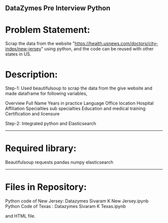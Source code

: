 ## DataZymes Pre Interview Python 

# Problem Statement:
Scrap the data from the website "https://health.usnews.com/doctors/city-index/new-jersey" using python, and the code can be reused with other states in US.

# Description:

Step-1: Used beautifulsoup to scrap the data from the give website and made dataframe for following variables,

Overview
Full Name
Years in practice
Language
Office location
Hospital Affiliation
Specialties 
sub specialties
Education and medical training
Certification and licensure

Step-2: Integrated python and Elasticsearch

----------------------------------------------------------------------------------------------------------------------------------------

# Required library:

Beautifulsoup
requests
pandas
numpy
elasticsearch

--------------------------------------------------------------------------------------------------------------------------------------


# Files in Repository:

Python code of New Jersey:  Datazymes Sivaram K New Jersey.ipynb
Python Code of Texas : Datazymes Sivaram K Texas.ipynb

and HTML file.



